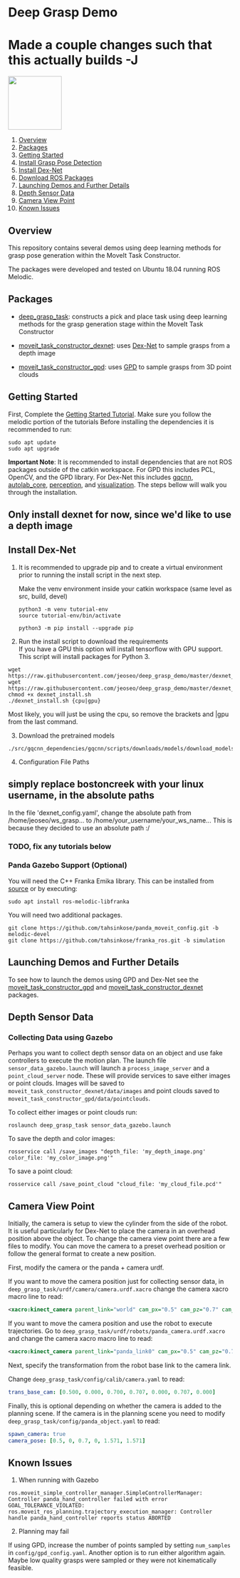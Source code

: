 # Deep Grasp Demo
# Made a couple changes such that this actually builds -J

<img src="https://picknik.ai/assets/images/logo.jpg" width="120">



1) [Overview](#Overview) </br>
2) [Packages](#Packages) </br>
3) [Getting Started](#Getting-Started) </br>
4) [Install Grasp Pose Detection](#Install-Grasp-Pose-Detection) </br>
5) [Install Dex-Net](#Install-Dex-Net) </br>
6) [Download ROS Packages](#Download-ROS-Packages) </br>
7) [Launching Demos and Further Details](#Launching-Demos-and-Further-Details) </br>
8) [Depth Sensor Data](#Depth-Sensor-Data) </br>
9) [Camera View Point](#Camera-View-Point) </br>
10) [Known Issues](#Known-Issues) </br>

## Overview
This repository contains several demos
using deep learning methods for grasp pose generation within the MoveIt Task Constructor.

The packages were developed and tested on Ubuntu 18.04 running ROS Melodic.


## Packages
* [deep_grasp_task](https://github.com/PickNikRobotics/deep_grasp_demo/tree/master/deep_grasp_task): constructs a pick and place task using deep learning methods
for the grasp generation stage within the MoveIt Task Constructor

* [moveit_task_constructor_dexnet](https://github.com/PickNikRobotics/deep_grasp_demo/tree/master/moveit_task_constructor_dexnet): uses [Dex-Net](https://berkeleyautomation.github.io/dex-net/) to sample grasps from a depth image

* [moveit_task_constructor_gpd](https://github.com/PickNikRobotics/deep_grasp_demo/tree/master/moveit_task_constructor_gpd): uses [GPD](https://github.com/atenpas/gpd) to sample grasps from 3D point clouds


## Getting Started
First, Complete the [Getting Started Tutorial](https://ros-planning.github.io/moveit_tutorials/doc/getting_started/getting_started.html).
Make sure you follow the melodic portion of the tutorials
Before installing the dependencies it is recommended to run:
```
sudo apt update
sudo apt upgrade
```

**Important Note**: It is recommended to install dependencies that are not ROS packages outside of the
catkin workspace. For GPD this includes PCL, OpenCV, and the GPD library. For Dex-Net this includes [gqcnn](https://github.com/BerkeleyAutomation/gqcnn), [autolab_core](https://github.com/BerkeleyAutomation/autolab_core), [perception](https://github.com/BerkeleyAutomation/perception), and [visualization](https://github.com/BerkeleyAutomation/visualization). The steps bellow will walk you through the installation.

## Only install dexnet for now, since we'd like to use a depth image
## Install Dex-Net
1) It is recommended to upgrade pip and to create a virtual environment
   prior to running the install script in the next step.
   
   Make the venv environment inside your catkin workspace (same level as src, build, devel)
   ```
   python3 -m venv tutorial-env
   source tutorial-env/bin/activate
   ```
   
   ```
   python3 -m pip install --upgrade pip
   ```

2) Run the install script to download the requirements </br>
  If you have a GPU this option will install tensorflow with GPU support. This script
  will install packages for Python 3.
  ```
  wget https://raw.githubusercontent.com/jeoseo/deep_grasp_demo/master/dexnet_install.sh
  wget https://raw.githubusercontent.com/jeoseo/deep_grasp_demo/master/dexnet_requirements.txt
  chmod +x dexnet_install.sh
  ./dexnet_install.sh {cpu|gpu}
  ```
  
  Most likely, you will just be using the cpu, so remove the brackets and |gpu from the last command.

3) Download the pretrained models

  ```
  ./src/gqcnn_dependencies/gqcnn/scripts/downloads/models/download_models.sh
  ```

4) Configuration File Paths
## simply replace bostoncreek with your linux username, in the absolute paths

In the file 'dexnet_config.yaml', change the absolute path from /home/jeoseo/ws_grasp... to /home/your_username/your_ws_name...
This is because they decided to use an absolute path :/

### TODO, fix any tutorials below

### Panda Gazebo Support (Optional)
You will need the C++ Franka Emika library. This can be installed from [source](https://github.com/frankaemika/libfranka) or by executing:
```
sudo apt install ros-melodic-libfranka
```

You will need two additional packages.
```
git clone https://github.com/tahsinkose/panda_moveit_config.git -b melodic-devel
git clone https://github.com/tahsinkose/franka_ros.git -b simulation
```


## Launching Demos and Further Details
To see how to launch the demos using GPD and Dex-Net see the [moveit_task_constructor_gpd](https://github.com/jeoseo/deep_grasp_demo/tree/master/moveit_task_constructor_gpd) and [moveit_task_constructor_dexnet](https://github.com/jeoseo/deep_grasp_demo/tree/master/moveit_task_constructor_dexnet) packages.


## Depth Sensor Data
### Collecting Data using Gazebo
Perhaps you want to collect depth sensor data on an object and use fake controllers to execute the motion plan. The launch file `sensor_data_gazebo.launch` will launch a `process_image_server` and a `point_cloud_server` node. These will provide services to save either images or point clouds.
Images will be saved to `moveit_task_constructor_dexnet/data/images` and point clouds saved to `moveit_task_constructor_gpd/data/pointclouds`.

To collect either images or point clouds run:
```
roslaunch deep_grasp_task sensor_data_gazebo.launch
```

To save the depth and color images:
```
rosservice call /save_images "depth_file: 'my_depth_image.png'
color_file: 'my_color_image.png'"

```

To save a point cloud:
```
rosservice call /save_point_cloud "cloud_file: 'my_cloud_file.pcd'"
```


## Camera View Point
Initially, the camera is setup to view the cylinder from the side of the robot. It is useful particularly for Dex-Net to place the camera in an overhead position above the object. To change the camera view point there are a few files to modify. You can move the camera to a preset overhead position or follow the general format to create a new position.

First, modify the camera or the panda + camera urdf.

If you want to move the camera position just for collecting sensor data, in `deep_grasp_task/urdf/camera/camera.urdf.xacro` change the camera xacro macro line to read:
```XML
<xacro:kinect_camera parent_link="world" cam_px="0.5" cam_pz="0.7" cam_op="1.57079632679"/>
```

If you want to move the camera position and use the robot to execute trajectories. Go to `deep_grasp_task/urdf/robots/panda_camera.urdf.xacro` and change the camera xacro macro line to read:
```XML
<xacro:kinect_camera parent_link="panda_link0" cam_px="0.5" cam_pz="0.7" cam_op="1.57079632679"/>
```

Next, specify the transformation from the robot base link to the camera link.

Change `deep_grasp_task/config/calib/camera.yaml` to read:
```YAML
trans_base_cam: [0.500, 0.000, 0.700, 0.707, 0.000, 0.707, 0.000]
```

Finally, this is optional depending on whether the camera is added to the planning scene. If the camera is in the planning scene you need to modify `deep_grasp_task/config/panda_object.yaml` to read:
```YAML
spawn_camera: true
camera_pose: [0.5, 0, 0.7, 0, 1.571, 1.571]
```

## Known Issues
1) When running with Gazebo
```
ros.moveit_simple_controller_manager.SimpleControllerManager: Controller panda_hand_controller failed with error GOAL_TOLERANCE_VIOLATED:
ros.moveit_ros_planning.trajectory_execution_manager: Controller handle panda_hand_controller reports status ABORTED
```

2) Planning may fail

If using GPD, increase the number of points sampled by setting `num_samples` in `config/gpd_config.yaml`.
Another option is to run either algorithm again. Maybe low quality grasps were sampled or they were not kinematically feasible.
